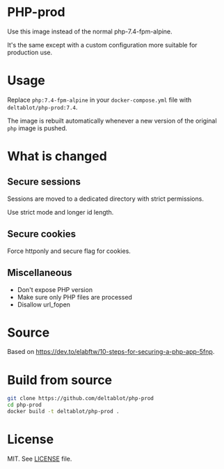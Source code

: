 # PHP-prod

Use this image instead of the normal php-7.4-fpm-alpine.

It's the same except with a custom configuration more suitable for production use.

# Usage

Replace `php:7.4-fpm-alpine` in your `docker-compose.yml` file with `deltablot/php-prod:7.4`.

The image is rebuilt automatically whenever a new version of the original `php` image is pushed.

# What is changed

## Secure sessions

Sessions are moved to a dedicated directory with strict permissions.

Use strict mode and longer id length.

## Secure cookies

Force httponly and secure flag for cookies.

## Miscellaneous

* Don't expose PHP version
* Make sure only PHP files are processed
* Disallow url_fopen

# Source

Based on https://dev.to/elabftw/10-steps-for-securing-a-php-app-5fnp.

# Build from source

~~~bash
git clone https://github.com/deltablot/php-prod
cd php-prod
docker build -t deltablot/php-prod .
~~~

# License

MIT. See [LICENSE](./LICENSE) file.
